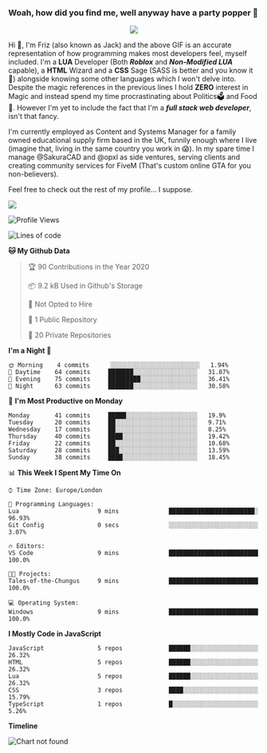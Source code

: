 ### Woah, how did you find me, well anyway have a party popper 🎉

<p align="center">
  <img  src="https://66.media.tumblr.com/d2766024a15e8c140bf20f314664eed2/d1615166bf58615c-d8/s400x600/aabc473a64edc43599d5345fd1e9e792d66ecc48.gifv">
</p>

Hi :wave:, I'm Friz (also known as Jack) and the above GIF is an accurate representation of how programming makes most developers feel, myself included. I'm a **LUA** Developer (Both ***Roblox*** and ***Non-Modified LUA*** capable), a **HTML** Wizard and a **CSS** Sage (SASS is better and you know it :pray:) alongside knowing some other languages which I won't delve into. Despite the magic references in the previous lines I hold **ZERO** interest in Magic and instead spend my time procrastinating about Politics🗳️ and Food🍔. However I'm yet to include the fact that I'm a ***full stack web developer***, isn't that fancy.

I'm currently employed as Content and Systems Manager for a family owned educational supply firm based in the UK, funnily enough where I live (imagine that, living in the same country you work in 😱). In my spare time I manage @SakuraCAD and @opxl as side ventures, serving clients and creating community services for FiveM (That's custom online GTA for you non-believers).

Feel free to check out the rest of my profile... I suppose.

<a href="https://github.com/anuraghazra/github-readme-stats">
  <img  src="https://github-readme-stats.vercel.app/api?username=frizjack&count_private=true&show_icons=true&theme=tokyonight" />
</a>



<!--START_SECTION:waka-->
![Profile Views](http://img.shields.io/badge/Profile%20Views-1-blue)

![Lines of code](https://img.shields.io/badge/From%20Hello%20World%20I%27ve%20Written-332072%20lines%20of%20code-blue)

**🐱 My Github Data** 

> 🏆 90 Contributions in the Year 2020
 > 
> 📦 9.2 kB Used in Github's Storage 
 > 
> 🚫 Not Opted to Hire
 > 
> 📜 1 Public Repository 
 > 
> 🔑 20 Private Repositories 

**I'm a Night 🦉** 

```text
🌞 Morning    4 commits      ░░░░░░░░░░░░░░░░░░░░░░░░░   1.94% 
🌆 Daytime    64 commits     ███████░░░░░░░░░░░░░░░░░░   31.07% 
🌃 Evening    75 commits     █████████░░░░░░░░░░░░░░░░   36.41% 
🌙 Night      63 commits     ███████░░░░░░░░░░░░░░░░░░   30.58%

```
📅 **I'm Most Productive on Monday** 

```text
Monday       41 commits     █████░░░░░░░░░░░░░░░░░░░░   19.9% 
Tuesday      20 commits     ██░░░░░░░░░░░░░░░░░░░░░░░   9.71% 
Wednesday    17 commits     ██░░░░░░░░░░░░░░░░░░░░░░░   8.25% 
Thursday     40 commits     ████░░░░░░░░░░░░░░░░░░░░░   19.42% 
Friday       22 commits     ██░░░░░░░░░░░░░░░░░░░░░░░   10.68% 
Saturday     28 commits     ███░░░░░░░░░░░░░░░░░░░░░░   13.59% 
Sunday       38 commits     ████░░░░░░░░░░░░░░░░░░░░░   18.45%

```


📊 **This Week I Spent My Time On** 

```text
⌚︎ Time Zone: Europe/London

💬 Programming Languages: 
Lua                      9 mins              ████████████████████████░   96.93% 
Git Config               0 secs              ░░░░░░░░░░░░░░░░░░░░░░░░░   3.07%

🔥 Editors: 
VS Code                  9 mins              █████████████████████████   100.0%

🐱‍💻 Projects: 
Tales-of-the-Chungus     9 mins              █████████████████████████   100.0%

💻 Operating System: 
Windows                  9 mins              █████████████████████████   100.0%

```

**I Mostly Code in JavaScript** 

```text
JavaScript               5 repos             ██████░░░░░░░░░░░░░░░░░░░   26.32% 
HTML                     5 repos             ██████░░░░░░░░░░░░░░░░░░░   26.32% 
Lua                      5 repos             ██████░░░░░░░░░░░░░░░░░░░   26.32% 
CSS                      3 repos             ████░░░░░░░░░░░░░░░░░░░░░   15.79% 
TypeScript               1 repos             █░░░░░░░░░░░░░░░░░░░░░░░░   5.26%

```


**Timeline**

![Chart not found](https://github.com/frizjack/frizjack/blob/master/charts/bar_graph.png) 


<!--END_SECTION:waka-->


